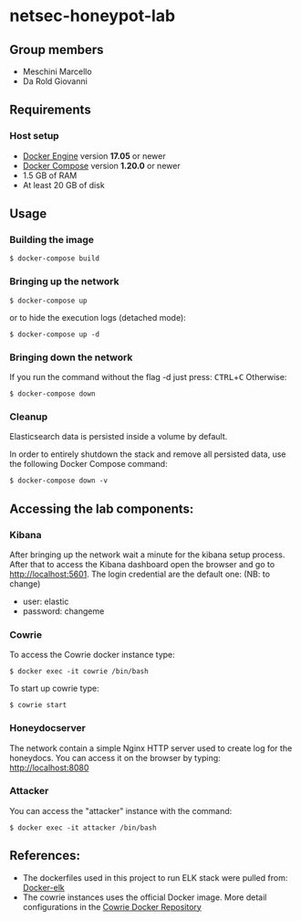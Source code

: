 # netsec-honeypot-lab

## Group members
* Meschini Marcello
* Da Rold Giovanni

## Requirements
### Host setup

* [Docker Engine](https://docs.docker.com/install/) version **17.05** or newer
* [Docker Compose](https://docs.docker.com/compose/install/) version **1.20.0** or newer
* 1.5 GB of RAM
* At least 20 GB of disk

## Usage

### Building the image
```console
$ docker-compose build
```
### Bringing up the network

```console
$ docker-compose up
```
or to hide the execution logs (detached mode):
```console
$ docker-compose up -d
```

### Bringing down the network
If you run the command without the flag -d just press: <kbd>CTRL</kbd>+<kbd>C</kbd>
Otherwise:
```console
$ docker-compose down
```
### Cleanup
Elasticsearch data is persisted inside a volume by default.

In order to entirely shutdown the stack and remove all persisted data, use the following Docker Compose command:
```console
$ docker-compose down -v
```

## Accessing the lab components:
### Kibana
After bringing up the network wait a minute for the kibana setup process. After that to access the Kibana dashboard open the browser and go to [http://localhost:5601](http://localhost:5601). The login credential are the default one: (NB: to change)
* user: elastic
* password: changeme

### Cowrie
To access the Cowrie docker instance type:
```console
$ docker exec -it cowrie /bin/bash
```
To start up cowrie type:
```console
$ cowrie start
```
### Honeydocserver
The network contain a simple Nginx HTTP server used to create log for the honeydocs.
You can access it on the browser by typing: [http://localhost:8080](http://localhost:8080)

### Attacker
You can access the "attacker" instance with the command:
```console
$ docker exec -it attacker /bin/bash
```

## References:

* The dockerfiles used in this project to run ELK stack were pulled from: [Docker-elk](https://github.com/deviantony/docker-elk)
* The cowrie instances uses the official Docker image. More detail configurations in the [Cowrie Docker Repository](https://github.com/cowrie/docker-cowrie)
